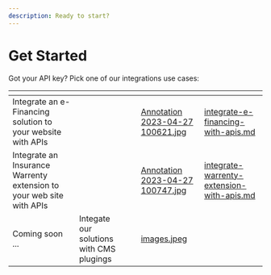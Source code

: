 ```yaml
---
description: Ready to start?
---
```


# Get Started

Got your API key? Pick one of our integrations use cases:

<table data-card-size="large" data-column-title-hidden data-view="cards"><thead><tr><th></th><th></th><th data-hidden></th><th data-hidden data-card-cover data-type="files"></th><th data-hidden data-card-target data-type="content-ref"></th></tr></thead><tbody><tr><td>Integrate an e-Financing solution to your website with APIs</td><td></td><td></td><td><a href="../.gitbook/assets/Annotation 2023-04-27 100621.jpg">Annotation 2023-04-27 100621.jpg</a></td><td><a href="get-started/integrate-e-financing-with-apis.md">integrate-e-financing-with-apis.md</a></td></tr><tr><td>Integrate an Insurance Warrenty extension to your web site with APIs </td><td></td><td></td><td><a href="../.gitbook/assets/Annotation 2023-04-27 100747.jpg">Annotation 2023-04-27 100747.jpg</a></td><td><a href="get-started/integrate-warrenty-extension-with-apis.md">integrate-warrenty-extension-with-apis.md</a></td></tr><tr><td>Coming soon ...</td><td>Integate our solutions with CMS plugings</td><td></td><td><a href="../.gitbook/assets/images.jpeg">images.jpeg</a></td><td></td></tr></tbody></table>
